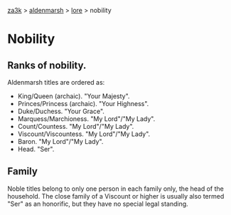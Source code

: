 [za3k](/) > [aldenmarsh](/aldenmarsh) > [lore](lore.md) > nobility

# Nobility

## Ranks of nobility.
Aldenmarsh titles are ordered as:

- King/Queen (archaic). "Your Majesty".
- Princes/Princess (archaic). "Your Highness".
- Duke/Duchess. "Your Grace".
- Marquess/Marchioness. "My Lord"/"My Lady".
- Count/Countess. "My Lord"/"My Lady".
- Viscount/Viscountess. "My Lord"/"My Lady".
- Baron. "My Lord"/"My Lady".
- Head. "Ser".

## Family

Noble titles belong to only one person in each family only, the head of the household. The close family of a Viscount or higher is usually also termed "Ser" as an honorific, but they have no special legal standing.

